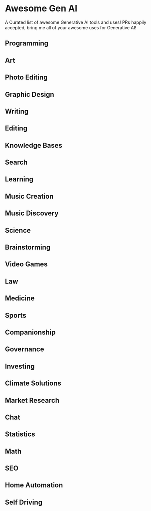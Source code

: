 # Awesome Gen AI

A Curated list of awesome Generative AI tools and uses!
PRs happily accepted, bring me all of your awesome uses for Generative AI!

## Programming

## Art

## Photo Editing

## Graphic Design

## Writing

## Editing

## Knowledge Bases

## Search

## Learning

## Music Creation

## Music Discovery

## Science

## Brainstorming

## Video Games

## Law

## Medicine

## Sports

## Companionship

## Governance

## Investing

## Climate Solutions

## Market Research

## Chat

## Statistics

## Math

## SEO

## Home Automation

## Self Driving

